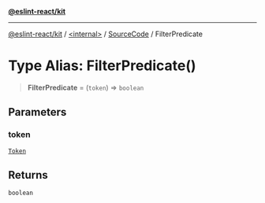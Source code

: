 [**@eslint-react/kit**](../../../../README.md)

***

[@eslint-react/kit](../../../../README.md) / [\<internal\>](../../../README.md) / [SourceCode](../README.md) / FilterPredicate

# Type Alias: FilterPredicate()

> **FilterPredicate** = (`token`) => `boolean`

## Parameters

### token

[`Token`](../../../type-aliases/Token.md)

## Returns

`boolean`
